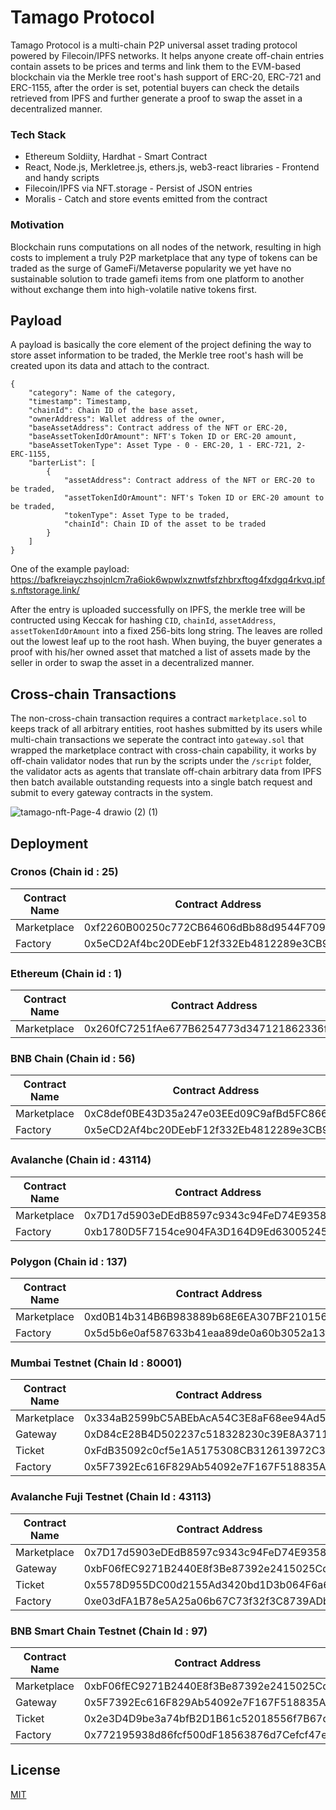 # Tamago Protocol

Tamago Protocol is a multi-chain P2P universal asset trading protocol powered by Filecoin/IPFS networks. It helps anyone create off-chain entries contain assets to be prices and terms and link them to the EVM-based blockchain via the Merkle tree root's hash support of ERC-20, ERC-721 and ERC-1155, after the order is set, potential buyers can check the details retrieved from IPFS and further generate a proof to swap the asset in a decentralized manner. 

### Tech Stack

- Ethereum Soldiity, Hardhat - Smart Contract
- React, Node.js, Merkletree.js, ethers.js, web3-react libraries - Frontend and handy scripts
- Filecoin/IPFS via NFT.storage - Persist of JSON entries
- Moralis  - Catch and store events emitted from the contract 

### Motivation

Blockchain runs computations on all nodes of the network, resulting in high costs to implement a truly P2P marketplace that any type of tokens can be traded as the surge of GameFi/Metaverse popularity we yet have no sustainable solution to trade gamefi items from one platform to another without exchange them into high-volatile native tokens first.

## Payload

A payload is basically the core element of the project defining the way to store asset information to be traded, the Merkle tree root's hash will be created upon its data and attach to the contract. 

```
{
    "category": Name of the category,
    "timestamp": Timestamp,
    "chainId": Chain ID of the base asset,
    "ownerAddress": Wallet address of the owner,
    "baseAssetAddress": Contract address of the NFT or ERC-20,
    "baseAssetTokenIdOrAmount": NFT's Token ID or ERC-20 amount,
    "baseAssetTokenType": Asset Type - 0 - ERC-20, 1 - ERC-721, 2- ERC-1155,
    "barterList": [
        {
            "assetAddress": Contract address of the NFT or ERC-20 to be traded,
            "assetTokenIdOrAmount": NFT's Token ID or ERC-20 amount to be traded,
            "tokenType": Asset Type to be traded,
            "chainId": Chain ID of the asset to be traded
        }
    ]
}
```

One of the example payload:
https://bafkreiayczhsojnlcm7ra6iok6wpwlxznwtfsfzhbrxftog4fxdgq4rkvq.ipfs.nftstorage.link/

After the entry is uploaded successfully on IPFS, the merkle tree will be contructed using Keccak for hashing `CID`, `chainId`, `assetAddress`, `assetTokenIdOrAmount` into  a fixed 256-bits long string. The leaves are rolled out the lowest leaf up to the root hash. When buying, the buyer generates a proof with his/her owned asset that matched a list of assets made by the seller in order to swap the asset in a decentralized manner.


## Cross-chain Transactions

The non-cross-chain transaction requires a contract `marketplace.sol` to keeps track of all arbitrary entities, root hashes submitted by its users while multi-chain transactions we seperate the contract into `gateway.sol` that wrapped the marketplace contract with cross-chain capability, it works by off-chain validator nodes that run by the scripts under the `/script` folder, the validator acts as agents that translate off-chain arbitrary data from IPFS  then batch available outstanding requests into a single batch request and submit to every gateway contracts in the system.

![tamago-nft-Page-4 drawio (2) (1)](https://user-images.githubusercontent.com/18402217/185110157-77cf3278-f6e5-4b93-88e7-81f06fe7b017.png)




## Deployment

### Cronos (Chain id : 25)

Contract Name | Contract Address 
--- | --- 
Marketplace | 0xf2260B00250c772CB64606dBb88d9544F709308C
Factory | 0x5eCD2Af4bc20DEebF12f332Eb4812289e3CB9c99

### Ethereum (Chain id : 1)

Contract Name | Contract Address 
--- | --- 
Marketplace | 0x260fC7251fAe677B6254773d347121862336fb9f

### BNB Chain (Chain id : 56) 

Contract Name | Contract Address 
--- | --- 
Marketplace | 0xC8def0BE43D35a247e03EEd09C9afBd5FC866769
Factory | 0x5eCD2Af4bc20DEebF12f332Eb4812289e3CB9c99

### Avalanche (Chain id : 43114) 

Contract Name | Contract Address 
--- | --- 
Marketplace | 0x7D17d5903eDEdB8597c9343c94FeD74E93589e47
Factory | 0xb1780D5F7154ce904FA3D164D9Ed63005245c2b9

### Polygon (Chain id : 137) 

Contract Name | Contract Address 
--- | --- 
Marketplace | 0xd0B14b314B6B983889b68E6EA307BF210156A050
Factory | 0x5d5b6e0af587633b41eaa89de0a60b3052a13f21

### Mumbai Testnet (Chain Id : 80001)

Contract Name | Contract Address 
--- | --- 
Marketplace | 0x334aB2599bC5ABEbAcA54C3E8aF68ee94Ad586fD
Gateway | 0xD84cE28B4D502237c518328230c39E8A371121a5
Ticket | 0xFdB35092c0cf5e1A5175308CB312613972C3DF3D
Factory | 0x5F7392Ec616F829Ab54092e7F167F518835Ac740

### Avalanche Fuji Testnet (Chain Id : 43113)

Contract Name | Contract Address 
--- | --- 
Marketplace | 0x7D17d5903eDEdB8597c9343c94FeD74E93589e47
Gateway | 0xbF06fEC9271B2440E8f3Be87392e2415025Cd4A9
Ticket | 0x5578D955DC00d2155Ad3420bd1D3b064F6a6F084
Factory | 0xe03dFA1B78e5A25a06b67C73f32f3C8739ADba7c

### BNB Smart Chain Testnet (Chain Id : 97)

Contract Name | Contract Address 
--- | --- 
Marketplace | 0xbF06fEC9271B2440E8f3Be87392e2415025Cd4A9
Gateway | 0x5F7392Ec616F829Ab54092e7F167F518835Ac740
Ticket | 0x2e3D4D9be3a74bfB2D1B61c52018556f7B67d36A
Factory | 0x772195938d86fcf500dF18563876d7Cefcf47e4D

## License

[MIT](./LICENSE)

